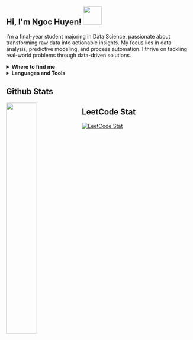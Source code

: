 ## Hi, I'm Ngoc Huyen! <img src="https://media.giphy.com/media/mGcNjsfWAjY5AEZNw6/giphy.gif" width="50"> 
I'm a final-year student majoring in Data Science, passionate about transforming raw data into actionable insights. My focus lies in data analysis, predictive modeling, and process automation. I thrive on tackling real-world problems through data-driven solutions.

<details>
  <summary><b>Where to find me</b></summary>
  
[![Github](https://img.shields.io/badge/-Github-181717?style=for-the-badge&logo=Github&logoColor=white)](https://github.com/NgHuyn)
[![LinkedIn](https://img.shields.io/badge/-LinkedIn-0077B5?style=for-the-badge&logo=LinkedIn&logoColor=white)](https://www.linkedin.com/in/nhnhuyen/)
[![YouTube](https://img.shields.io/badge/-YouTube-FF0000?style=for-the-badge&logo=YouTube&logoColor=white)](https://www.youtube.com/@ngochuyennh3467)
[![Facebook](https://img.shields.io/badge/-Facebook-1877F2?style=for-the-badge&logo=Facebook&logoColor=white)](https://www.facebook.com/sia.hyun.96/)
[![Instagram](https://img.shields.io/badge/-Instagram-E4405F?style=for-the-badge&logo=Instagram&logoColor=white)](https://www.instagram.com/nhnhuynn/)

</details>

<details>
  <summary><b>Languages and Tools</b></summary>

<hr></hr>

![tools_I_use](https://img.shields.io/badge/-%F0%9F%9A%80%20Tools%20I%20use-orange)
![semicolon](https://img.shields.io/badge/-%3A-orange)
![Jupyter](https://img.shields.io/badge/Jupyter-F37626?style=flat&logo=Jupyter&logoColor=white)
![Python](https://img.shields.io/badge/Python-FFD43B?style=flat&logo=python&logoColor=darkgreen)
![Json](https://img.shields.io/badge/json-5E5C5C?style=flat&logo=json&logoColor=white)
![Vscode](https://img.shields.io/badge/Visual_Studio_Code-0078D4?style=flat&logo=visual%20studio%20code&logoColor=white)
![R](https://img.shields.io/badge/R-276DC3?style=flat&logo=r&logoColor=white)
![MySQL](https://img.shields.io/badge/MySQL-4479A1?style=flat&logo=mysql&logoColor=white)
![PostgreSQL](https://img.shields.io/badge/PostgreSQL-4169E1?style=flat&logo=postgresql&logoColor=white)
![MongoDB](https://img.shields.io/badge/MongoDB-47A248?style=flat&logo=mongodb&logoColor=white)
![Power BI](https://img.shields.io/badge/Power%20BI-F2C811?style=flat&logo=powerbi&logoColor=black)
![Excel](https://img.shields.io/badge/Excel-217346?style=flat&logo=microsoft-excel&logoColor=white)
![Prefect](https://img.shields.io/badge/Prefect-292F36?style=flat&logo=prefect&logoColor=white)

</details>

## Github Stats
<a href="https://github.com/NgHuyn/github-readme-stats">
  <img align="left" width="40%" src="https://github-readme-stats.vercel.app/api/top-langs/?username=NgHuyn&layout=compact&theme=tokyonight" />
</a>

## LeetCode Stat
<a href="https://leetcode-badge-sage.vercel.app/badge/NgHuyn?theme=dark&bgColor=282828">
  <img src="https://leetcode-badge-sage.vercel.app/badge/NgHuyn?theme=dark&bgColor=282828" alt="LeetCode Stat" />
</a>
<br/>
